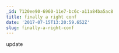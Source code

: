 ```yaml
---
_id: 7120ee90-6960-11e7-bc6c-a11a84ba5ac8
title: finally a right conf
date: '2017-07-15T13:20:59.652Z'
slug: finally-a-right-conf
---
```

update
